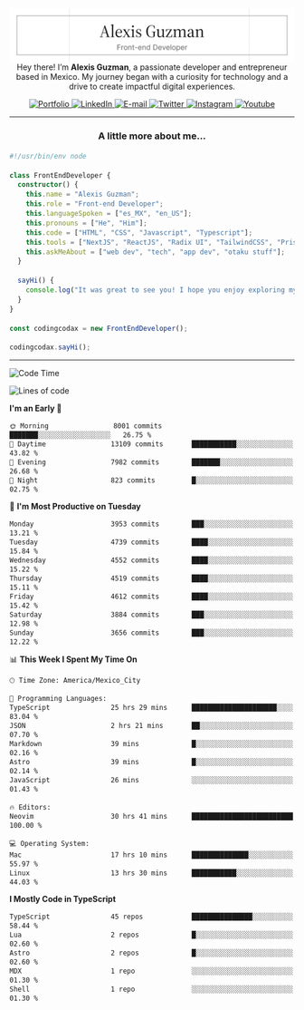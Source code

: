 <img align='right' src="./Banner.png" width="" />
<p align='center'>Hey there! I’m <strong>Alexis Guzman</strong>, a passionate developer and entrepreneur based in Mexico. My journey began with a curiosity for technology and a drive to create impactful digital experiences.</p>

<div align='center'>
  <a href='https://www.codingcodax.dev' target='_blank'>
    <img alt='Portfolio' src='https://img.shields.io/badge/Portfolio-black?logo=vercel&style=flat-square'>
  </a>
  <a href='https://linkedin.com/in/codingcodax' target='_blank'>
    <img alt='LinkedIn' src='https://img.shields.io/badge/LinkedIn-black?logo=LinkedIn&style=flat-square'>
  </a>
  <a href='mailto:hello@codingcodax.com' target='_blank'>
    <img alt='E-mail' src='https://img.shields.io/badge/Email-black?logo=Gmail&style=flat-square'>
  </a>
  <a href='https://x.com/codingcodax' target='_blank'>
    <img alt='Twitter' src='https://img.shields.io/badge/X-black?logo=X&style=flat-square'>
  </a>
  <a href='https://www.instagram.com/codingcodax' target='_blank'>
    <img alt='Instagram' src='https://img.shields.io/badge/Instagram-black?logo=Instagram&style=flat-square'>
  </a>
  <a href='https://www.youtube.com/@codingcodax' target='_blank'>
    <img alt='Youtube' src='https://img.shields.io/badge/YouTube-black?logo=Youtube&style=flat-square'>
  </a>
</div>


---

<h3 align='center'>A little more about me...</h3>

```typescript
#!/usr/bin/env node

class FrontEndDeveloper {
  constructor() {
    this.name = "Alexis Guzman";
    this.role = "Front-end Developer";
    this.languageSpoken = ["es_MX", "en_US"];
    this.pronouns = ["He", "Him"];
    this.code = ["HTML", "CSS", "Javascript", "Typescript"];
    this.tools = ["NextJS", "ReactJS", "Radix UI", "TailwindCSS", "Prisma", "Shadcn UI"];
    this.askMeAbout = ["web dev", "tech", "app dev", "otaku stuff"];
  }

  sayHi() {
    console.log("It was great to see you! I hope you enjoy exploring my work.");
  }
}

const codingcodax = new FrontEndDeveloper();

codingcodax.sayHi();
```

---

<!--START_SECTION:waka-->
![Code Time](http://img.shields.io/badge/Code%20Time-3%2C293%20hrs%2011%20mins-blue)

![Lines of code](https://img.shields.io/badge/From%20Hello%20World%20I%27ve%20Written-9.4%20million%20lines%20of%20code-blue)

**I'm an Early 🐤** 

```text
🌞 Morning                8001 commits        ███████░░░░░░░░░░░░░░░░░░   26.75 % 
🌆 Daytime                13109 commits       ███████████░░░░░░░░░░░░░░   43.82 % 
🌃 Evening                7982 commits        ███████░░░░░░░░░░░░░░░░░░   26.68 % 
🌙 Night                  823 commits         █░░░░░░░░░░░░░░░░░░░░░░░░   02.75 % 
```
📅 **I'm Most Productive on Tuesday** 

```text
Monday                   3953 commits        ███░░░░░░░░░░░░░░░░░░░░░░   13.21 % 
Tuesday                  4739 commits        ████░░░░░░░░░░░░░░░░░░░░░   15.84 % 
Wednesday                4552 commits        ████░░░░░░░░░░░░░░░░░░░░░   15.22 % 
Thursday                 4519 commits        ████░░░░░░░░░░░░░░░░░░░░░   15.11 % 
Friday                   4612 commits        ████░░░░░░░░░░░░░░░░░░░░░   15.42 % 
Saturday                 3884 commits        ███░░░░░░░░░░░░░░░░░░░░░░   12.98 % 
Sunday                   3656 commits        ███░░░░░░░░░░░░░░░░░░░░░░   12.22 % 
```


📊 **This Week I Spent My Time On** 

```text
🕑︎ Time Zone: America/Mexico_City

💬 Programming Languages: 
TypeScript               25 hrs 29 mins      █████████████████████░░░░   83.04 % 
JSON                     2 hrs 21 mins       ██░░░░░░░░░░░░░░░░░░░░░░░   07.70 % 
Markdown                 39 mins             █░░░░░░░░░░░░░░░░░░░░░░░░   02.16 % 
Astro                    39 mins             █░░░░░░░░░░░░░░░░░░░░░░░░   02.14 % 
JavaScript               26 mins             ░░░░░░░░░░░░░░░░░░░░░░░░░   01.43 % 

🔥 Editors: 
Neovim                   30 hrs 41 mins      █████████████████████████   100.00 % 

💻 Operating System: 
Mac                      17 hrs 10 mins      ██████████████░░░░░░░░░░░   55.97 % 
Linux                    13 hrs 30 mins      ███████████░░░░░░░░░░░░░░   44.03 % 
```

**I Mostly Code in TypeScript** 

```text
TypeScript               45 repos            ███████████████░░░░░░░░░░   58.44 % 
Lua                      2 repos             █░░░░░░░░░░░░░░░░░░░░░░░░   02.60 % 
Astro                    2 repos             █░░░░░░░░░░░░░░░░░░░░░░░░   02.60 % 
MDX                      1 repo              ░░░░░░░░░░░░░░░░░░░░░░░░░   01.30 % 
Shell                    1 repo              ░░░░░░░░░░░░░░░░░░░░░░░░░   01.30 % 
```




<!--END_SECTION:waka-->
